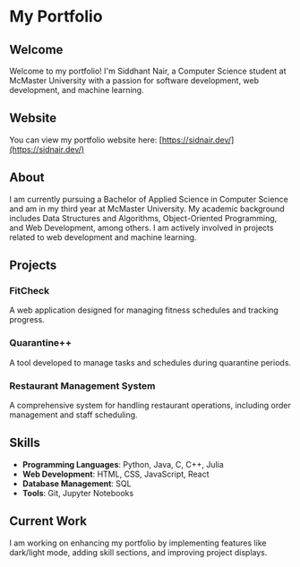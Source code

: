 # My Portfolio

## Welcome

Welcome to my portfolio! I'm Siddhant Nair, a Computer Science student at McMaster University with a passion for software development, web development, and machine learning.

## Website

You can view my portfolio website here: [https://sidnair.dev/](https://sidnair.dev/)

## About

I am currently pursuing a Bachelor of Applied Science in Computer Science and am in my third year at McMaster University. My academic background includes Data Structures and Algorithms, Object-Oriented Programming, and Web Development, among others. I am actively involved in projects related to web development and machine learning.

## Projects

### FitCheck

A web application designed for managing fitness schedules and tracking progress.

### Quarantine++

A tool developed to manage tasks and schedules during quarantine periods.

### Restaurant Management System

A comprehensive system for handling restaurant operations, including order management and staff scheduling.

## Skills

- **Programming Languages**: Python, Java, C, C++, Julia
- **Web Development**: HTML, CSS, JavaScript, React
- **Database Management**: SQL
- **Tools**: Git, Jupyter Notebooks

## Current Work

I am working on enhancing my portfolio by implementing features like dark/light mode, adding skill sections, and improving project displays.
